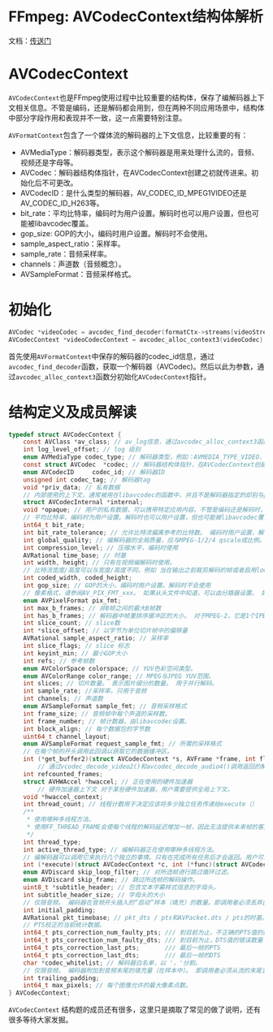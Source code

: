 # FFmpeg: AVCodecContext结构体解析

文档：[传送门](https://www.ffmpeg.org/doxygen/4.1/index.html)

# AVCodecContext

`AVCodecContext`也是FFmpeg使用过程中比较重要的结构体，保存了编解码器上下文相关信息。不管是编码，还是解码都会用到，但在两种不同应用场景中，结构体中部分字段作用和表现并不一致，这一点需要特别注意。

`AVFormatContext`包含了一个媒体流的解码器的上下文信息，比较重要的有：

- AVMediaType：解码器类型，表示这个解码器是用来处理什么流的，音频、视频还是字母等。
- AVCodec：解码器结构体指针，在AVCodecContext创建之初就传进来。初始化后不可更改。
- AVCodecID：是什么类型的解码器，AV_CODEC_ID_MPEG1VIDEO还是AV_CODEC_ID_H263等。
- bit_rate：平均比特率，编码时为用户设置。解码时也可以用户设置，但也可能被libavcodec覆盖。
- gop_size: GOP的大小，编码时用户设置。解码时不会使用。
- sample_aspect_ratio：采样率。
- sample_rate：音频采样率。
- channels：声道数（音频概念）。
- AVSampleFormat：音频采样格式。

# 初始化

```c
AVCodec *videoCodec = avcodec_find_decoder(formatCtx->streams[videoStream]->codecpar->codec_id);
AVCodecContext *videoCodecContext = avcodec_alloc_context3(videoCodec);
```

首先使用`AVFormatContext`中保存的解码器的codec_id信息，通过`avcodec_find_decoder`函数，获取一个解码器（AVCodec)。然后以此为参数，通过`avcodec_alloc_context3`函数分初始化`AVCodecContext`指针。

# 结构定义及成员解读

```c
typedef struct AVCodecContext {
    const AVClass *av_class; // av_log信息，通过avcodec_alloc_context3函数设置
    int log_level_offset; // log 级别
    enum AVMediaType codec_type; // 解码器类型，例如：AVMEDIA_TYPE_VIDEO、AVMEDIA_TYPE_AUDIO
    const struct AVCodec  *codec; // 解码器结构体指针，在AVCodecContext创建之初就传进来。
    enum AVCodecID     codec_id; // 解码器ID
    unsigned int codec_tag; // 解码器tag
    void *priv_data; // 私有数据
    // 内部使用的上下文，通常被用在libavcodec的函数中，并且不是解码器指定的却别与priv_data
    struct AVCodecInternal *internal;
    void *opaque; // 用户的私有数据，可以携带特定应用内容。不管是编码还是解码时，都是被用户设置使用。
    // 平均比特率，编码时为用户设置。解码时也可以用户设置，但也可能被libavcodec覆盖。
    int64_t bit_rate;
    int bit_rate_tolerance; // 允许比特流偏离参考的比特数。 编码时用户设置，解码时不会用到。
    int global_quality; // 编解码器的全局质量，应与MPEG-1/2/4 qscale成比例。编码时使用
    int compression_level; // 压缩水平，编码时使用
    AVRational time_base; // 时基
    int width, height; // 只有在视频编解码时使用。
    // 比特流宽度/高度可以与宽度/高度不同，例如 当在输出之前裁剪解码的帧或者启用lowres时。解码时使用，可能被解码器覆盖。
    int coded_width, coded_height;
    int gop_size; // GOP的大小，编码时用户设置。解码时不会使用
    // 像素格式，请参阅AV_PIX_FMT_xxx。 如果从头文件中知道，可以由分路器设置。 如果解码器知道更好，可能会  被解码器覆盖。
    enum AVPixelFormat pix_fmt;
    int max_b_frames; // 非B帧之间的最大B帧数
    int has_b_frames; // 解码器中帧重排序缓冲区的大小。 对于MPEG-2，它是1个IPB帧或0个低延迟IP帧。
    int slice_count; // slice数
    int *slice_offset; // 以字节为单位切片帧中的偏移量
    AVRational sample_aspect_ratio; // 采样率
    int slice_flags; // slice 标志
    int keyint_min; // 最小GOP大小
    int refs; // 参考帧数
    enum AVColorSpace colorspace; // YUV色彩空间类型。
    enum AVColorRange color_range; // MPEG与JPEG YUV范围。
    int slices; // 切片数量。 表示图片细分的数量。 用于并行解码。
    int sample_rate; //采样率，只用于音频
    int channels; // 声道数
    enum AVSampleFormat sample_fmt; // 音频采样格式
    int frame_size; // 音频帧中每个声道的采样数。
    int frame_number; // 帧计数器，由libavcodec设置。
    int block_align; // 每个数据包的字节数
    uint64_t channel_layout;
    enum AVSampleFormat request_sample_fmt; // 所需的采样格式
  	// 在每个帧的开头调用此回调以获取它的数据缓冲区。
    int (*get_buffer2)(struct AVCodecContext *s, AVFrame *frame, int flags);
		// 通过vcodec_decode_video2()和avcodec_decode_audio4()调用返回的解码后的帧数
    int refcounted_frames; 
    struct AVHWAccel *hwaccel; // 正在使用的硬件加速器
		// 硬件加速器上下文 对于某些硬件加速器，用户需要提供全局上下文。
    void *hwaccel_context;
    int thread_count; // 线程计数用于决定应该将多少独立任务传递给execute（）
    /**
     * 使用哪种多线程方法。
     * 使用FF_THREAD_FRAME会使每个线程的解码延迟增加一帧，因此无法提供未来帧的客户端不应使用它。
     */
    int thread_type;
    int active_thread_type; // 编解码器正在使用哪种多线程方法。
    // 编解码器可以调用它来执行几个独立的事情。只有在完成所有任务后才会返回。用户可以用一些多线程实现替换它，默认实现将串行执行这些部分。
    int (*execute)(struct AVCodecContext *c, int (*func)(struct AVCodecContext *c2, void *arg), void *arg2, int *ret, int count, int size);
    enum AVDiscard skip_loop_filter; // 对所选帧进行跳过循环过滤。
    enum AVDiscard skip_frame; // 跳过所选帧的解码操作。
    uint8_t *subtitle_header; // 包含文本字幕样式信息的字母头。
    int subtitle_header_size; // 字母头的大小
    // 仅限音频。 编码器在音频开头插入的“启动”样本（填充）的数量。即调用者必须丢弃此数量的前导解码样本，以获得原始音频而不带前导填充。
    int initial_padding;
    AVRational pkt_timebase; // pkt_dts / pts和AVPacket.dts / pts的时基。
    // PTS校正的当前统计数据。
    int64_t pts_correction_num_faulty_pts; /// 到目前为止，不正确的PTS值的数量
    int64_t pts_correction_num_faulty_dts; /// 到目前为止，DTS值的错误数量
    int64_t pts_correction_last_pts;       /// 最后一帧的PTS
    int64_t pts_correction_last_dts;       /// 最后一帧的DTS
    char *codec_whitelist; // 解码器白名单，以 '，'分割。
    // 仅限音频。 编码器附加到音频末尾的填充量（在样本中）。 即调用者必须从流的末尾丢弃此数量的解码样本，以获得原始音频而不进行任何尾随填充。
    int trailing_padding;
    int64_t max_pixels; // 每个图像允许的最大像素点数。
} AVCodecContext;
```

`AVCodecContext`	结构题的成员还有很多，这里只是摘取了常见的做了说明，还有很多等待大家发掘。